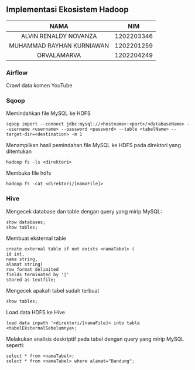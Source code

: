 ## Implementasi Ekosistem Hadoop ##

|NAMA                            | NIM       |
|:---:|:---:|
|ALVIN RENALDY NOVANZA           | 1202203346|
|MUHAMMAD RAYHAN KURNIAWAN       | 1202201259|
|ORVALAMARVA                     | 1202204249|

### Airflow ###
Crawl data komen YouTube

### Sqoop ###
Memindahkan file MySQL ke HDFS
```
sqoop import --connect jdbc:mysql://<hostname>:<port>/<databaseName> --username <username> --password <password> --table <tabelName> --target-dir=<destination> -m 1
```
Menampilkan hasil pemindahan file MySQL ke HDFS pada direktori yang ditentukan
```
hadoop fs -ls <direktori>
```
Membuka file hdfs
```
hadoop fs -cat <direktori/[namaFile]>
```

### Hive ###
Mengecek database dan table dengan query yang mirip MySQL:
```
show databases;
show tables;
```
Membuat eksternal table 
```
create external table if not exists <namaTabel> (
id int,
nama string,
alamat string)
row format delimited
fields terminated by '|'
stored as textfile;
```
Mengecek apakah tabel sudah terbuat
```
show tables;
```

Load data HDFS ke Hive
```
load data inpath '<direktori/[namaFile]> into table <tabelEksternalSebelumnya>;
```
Melakukan analisis deskriptif pada tabel dengan query yang mirip MySQL seperti:
```
select * from <namaTabel>;
select * from <namaTabel> where alamat="Bandung";
```
